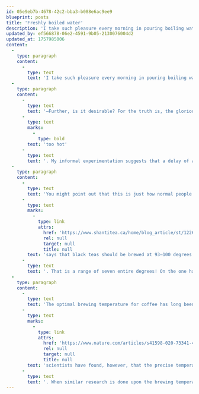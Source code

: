 ```yaml
---
id: 05e9eb7b-4678-42c2-bba3-b088e6ac9ee9
blueprint: posts
title: 'Freshly boiled water'
description: 'I take such pleasure every morning in pouring boiling water over first J⁠--’s tea bag, then mine, and seeing the rich red-brown cloud of flavour instantly blossom out from each in turn and grow to fill each cup.'
updated_by: ef566878-06e2-4591-9b05-2130076004d2
updated_at: 1757985006
content:
  -
    type: paragraph
    content:
      -
        type: text
        text: 'I take such pleasure every morning in pouring boiling water over first J⁠--’s tea bag, then mine, and seeing the rich red-brown cloud of flavour instantly blossom out from each in turn and grow to fill each cup. Except the water is not literally boiling at that point, is it?—it loses heat in the course of being poured. And there is always a little span of time between the shutting off of the kettle and the pouring of the tea – poised though I may be over the counter, teacups already prepared, I can only react and move the kettle so quickly. Persons wise in these matters say that black tea should be brewed with boiling water: but is that even possible?'
  -
    type: paragraph
    content:
      -
        type: text
        text: '—Further, is it desirable? For the truth is, the glorious cloud of tannins does not always bloom forth from the tea bag with equal swiftness – so I have observed; some cups of tea are potent and cheering, others weak and piteous. You may expect the latter to result from water that is not hot enough, and that is certainly true; my contention, however, is that it can equally arise from water that is '
      -
        type: text
        marks:
          -
            type: bold
        text: 'too hot'
      -
        type: text
        text: '. My informal experimentation suggests that a delay of a second or two after the water boils – really a mere lack of haste in pouring the water – greatly benefits the quality of the resulting tea.'
  -
    type: paragraph
    content:
      -
        type: text
        text: 'You might point out that this is just how normal people make tea and that only I would ever aspire to transfer boiling water onto a teabag instantaneously. That is true, but I believe my observations are still a valuable prelude to an as-yet-unfertilized area of research. Shanti Tea, a highly regarded Canadian tea distributor, '
      -
        type: text
        marks:
          -
            type: link
            attrs:
              href: 'https://www.shantitea.ca/home/blog_article/st/122635/dial-it-in-water-temperature-by-tea-type'
              rel: null
              target: null
              title: null
        text: 'says that black teas should be brewed at 93–100 degrees Celsius'
      -
        type: text
        text: '. That is a range of seven entire degrees! On the one hand, this accords with my hypothesis; on the other, I suspect that this range can be narrowed considerably with careful experimentation.'
  -
    type: paragraph
    content:
      -
        type: text
        text: 'The optimal brewing temperature for coffee has long been thought to be 200 degrees Fahrenheit, plus or minus five; '
      -
        type: text
        marks:
          -
            type: link
            attrs:
              href: 'https://www.nature.com/articles/s41598-020-73341-4'
              rel: null
              target: null
              title: null
        text: 'scientists have found, however, that the precise temperature turns out not to matter much on its own'
      -
        type: text
        text: '. When similar research is done upon the brewing temperature of tea, what will be revealed? Will the temperature turn out not to make such a difference as is commonly supposed? Or will it turn out – as I conjecture – that tea plays by different rules than coffee, and that 98-degree water is required for a proper brew?'
---
```

